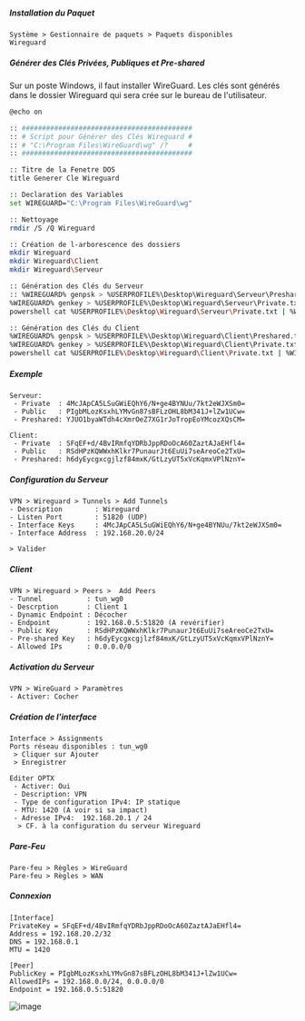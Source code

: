 ##### Installation du Paquet
```
Système > Gestionnaire de paquets > Paquets disponibles
Wireguard
```

##### Générer des Clés Privées, Publiques et Pre-shared
Sur un poste Windows, il faut installer WireGuard. Les clés sont générés dans le dossier Wireguard qui sera crée sur le bureau de l'utilisateur.

```bash
@echo on

:: ##########################################
:: # Script pour Générer des Clés Wireguard #
:: # "C:\Program Files\WireGuard\wg" /?     #
:: ##########################################

:: Titre de la Fenetre DOS
title Generer Cle Wireguard

:: Declaration des Variables
set WIREGUARD="C:\Program Files\WireGuard\wg"

:: Nettoyage
rmdir /S /Q Wireguard

:: Création de l-arborescence des dossiers
mkdir Wireguard
mkdir Wireguard\Client
mkdir Wireguard\Serveur

:: Génération des Clés du Serveur
:: %WIREGUARD% genpsk > %USERPROFILE%\Desktop\Wireguard\Serveur\Preshared.txt
%WIREGUARD% genkey > %USERPROFILE%\Desktop\Wireguard\Serveur\Private.txt
powershell cat %USERPROFILE%\Desktop\Wireguard\Serveur\Private.txt | %WIREGUARD% pubkey > %USERPROFILE%\Desktop\Wireguard\Serveur\Publique.txt

:: Génération des Clés du Client
%WIREGUARD% genpsk > %USERPROFILE%\Desktop\Wireguard\Client\Preshared.txt
%WIREGUARD% genkey > %USERPROFILE%\Desktop\Wireguard\Client\Private.txt
powershell cat %USERPROFILE%\Desktop\Wireguard\Client\Private.txt | %WIREGUARD% pubkey > %USERPROFILE%\Desktop\Wireguard\Client\Publique.txt
```

##### Exemple
```
Serveur:
 - Private  : 4McJApCA5LSuGWiEQhY6/N+ge4BYNUu/7kt2eWJXSm0=
 - Public   : PIgbMLozKsxhLYMvGn87sBFLzOHL8bM341J+lZw1UCw=
 - Preshared: YJUO1byaWTdh4cXmrOeZ7XG1rJoTropEoYMcozXQsCM=

Client:
 - Private  : SFqEF+d/4BvIRmfqYDRbJppRDoOcA60ZaztAJaEHfl4=
 - Public   : RSdHPzKQWWxhKlkr7PunaurJt6EuUi7seAreoCe2TxU=
 - Preshared: h6dyEycgxcgjlzf84mxK/GtLzyUT5xVcKqmxVPlNznY=
```

##### Configuration du Serveur
```
VPN > Wireguard > Tunnels > Add Tunnels
- Description        : Wireguard
- Listen Port        : 51820 (UDP)
- Interface Keys     : 4McJApCA5LSuGWiEQhY6/N+ge4BYNUu/7kt2eWJXSm0=
- Interface Address  : 192.168.20.0/24

> Valider
```

##### Client
```
VPN > Wireguard > Peers >  Add Peers
- Tunnel           : tun_wg0
- Descrption       : Client 1
- Dynamic Endpoint : Décocher
- Endpoint         : 192.168.0.5:51820 (A revérifier)
- Public Key       : RSdHPzKQWWxhKlkr7PunaurJt6EuUi7seAreoCe2TxU=
- Pre-shared Key   : h6dyEycgxcgjlzf84mxK/GtLzyUT5xVcKqmxVPlNznY=
- Allowed IPs      : 0.0.0.0/0
```

##### Activation du Serveur
```
VPN > WireGuard > Paramètres
- Activer: Cocher
```

##### Création de l'interface 
```
Interface > Assignments
Ports réseau disponibles : tun_wg0 
 > Cliquer sur Ajouter
 > Enregistrer

Editer OPTX
 - Activer: Oui
 - Description: VPN
 - Type de configuration IPv4: IP statique
 - MTU: 1420 (A voir si sa impact)
 - Adresse IPv4:  192.168.20.1 / 24
  > CF. à la configuration du serveur Wireguard
```

##### Pare-Feu
```
Pare-feu > Règles > WireGuard
Pare-feu > Règles > WAN
```



##### Connexion
```
[Interface]
PrivateKey = SFqEF+d/4BvIRmfqYDRbJppRDoOcA60ZaztAJaEHfl4=
Address = 192.168.20.2/32
DNS = 192.168.0.1
MTU = 1420

[Peer]
PublicKey = PIgbMLozKsxhLYMvGn87sBFLzOHL8bM341J+lZw1UCw=
AllowedIPs = 192.168.0.0/24, 0.0.0.0/0
Endpoint = 192.168.0.5:51820

```


![image](https://user-images.githubusercontent.com/35907/236208130-5c07bd5e-db85-4f4b-8e87-9eccfa0bca46.png)

